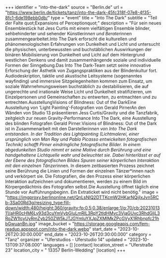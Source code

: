 +++
identifier = "into-the-dark"
source = "Berlin.de"
url = "https://www.berlin.de/tickets/tanz/into-the-dark-45fc318f-07e8-4f35-8fc1-6de198ebb0db/"
type = "event"
title = "Into The Dark"
subtitle = "Teil der Falte quot;Expansions of Perceptionquot;"
description = "Für sein neues Ensemblestück hat Jess Curtis mit einem vielfältigen Ensemble blinder, sehbehinderter und sehender Künstler*innen und Berater*innen zusammengearbeitet.Into The Dark erforscht die kulturellen und phänomenologischen Erfahrungen von Dunkelheit und Licht und untersucht die physischen, unterbewussten und buchstäblichen Auswirkungen der binären Mobilisierung von Dunkelheit und Licht auf dem Hintergrund westlichen Denkens und damit zusammenhängende soziale und individuelle Formen der Sinngebung.Das Into The Dark-Team setzt seine innovative Erforschung der Ästhetik von Zugangspraktiken aus der Blindenkultur fort. Audiodeskription, taktile und akustische Leitsysteme (sogenanntes wayfinding) und immersive Sitzgelegenheiten kommen zum Einsatz, um soziale Wahrnehmungsweisen buchstäblich zu destabilisieren, die auf ungerechte und irrationale Weise Licht und Dunkelheit stratifizieren, um Einzelpersonen und Gemeinschaften zu entwerten, zu entmachten und zu entrechten.AusstellungVisions of Blindness: Out of the DarkEine Ausstellung von ‘Light Painting’-Fotografien von Gerald PirnerAn den Wänden von Studio 13 präsentieren Jess Curtis/Gravity und die Tanzfabrik, zeitgleich zur neuen Gravity-Performance Into The Dark, eine Ausstellung des blinden Fotografen Gerald Pirner.Visions of Blindness: Out of the Dark ist in Zusammenarbeit mit den Darsteller*innen von Into The Dark entstanden. In der Tradition des Lightpainting (Lichtmalerei, einer ursprünglich von Man Ray und Pablo Picasso entwickelten fotografischen Technik) schafft Pirner eindringliche fotografische Bilder. In einem abgedunkelten Studio nimmt er seine Motive durch Berührung und eine handgehaltene Lichtquelle wahr und beleuchtet sie. Dabei hinterlässt er auf der Ebene des fotografischen Bildes Spuren seiner körperlichen Interaktion mit den einzelnen Tänzer*innen. In diesem zeitbasierten Prozess zeichnet seine Berührung die Linien und Formen der einzelnen Tänzer*innen nach und verkörpert sie. Die Fotografien, die den Prozess einer körperlichen Interaktion aufzeichnen und dokumentieren, werden zu einem Bild im Körpergedächtnis des Fotografen selbst.Die Ausstellung öffnet täglich eine Stunde vor Aufführungsbeginn. Ein Extraticket wird nicht benötig."
image = "https://imgproxy.berlinonline.net/QnLsNlQ2DTTKcmW2HKarNQijlxJvn5RCb-3Sa00Rd3g/resizing_type:fill-down/width:480/height:360/gravity:fp:0.5:0.38/enlarge:1/q:70/cb:2023101311/aHR0cHM6Ly93d3cuYmVybGluLmRlL3RpY2tldHMvc3VjaGUvc3RhdGljL3RoZW1lcyUyRmZyb250ZW5kJTJGYmluYXJpZXMlMkZPcGVyX1Rhbnpfc21hbGwuanBn.jpg"
image_bucket = "https://storage.googleapis.com/fem-readup.appspot.com/into-the-dark.webp"
start_date = "2023-10-26T20:30:00.000"
end_date = "2023-10-26T20:30:00.000"
category = "Tanz"
organizer = "Uferstudios - Uferstudio 14"
updated = "2023-10-13T09:37:08.000"
languages = []
[contact]
location_street = "Uferstraße 23"
location_city = " 13357 Berlin-Wedding"
[location]
+++